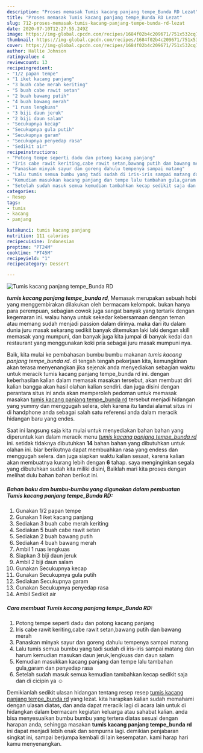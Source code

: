 ```yaml
---
description: "Proses memasak Tumis kacang panjang tempe_Bunda RD Lezat"
title: "Proses memasak Tumis kacang panjang tempe_Bunda RD Lezat"
slug: 712-proses-memasak-tumis-kacang-panjang-tempe-bunda-rd-lezat
date: 2020-07-10T12:27:55.249Z
image: https://img-global.cpcdn.com/recipes/1684f02b4c209671/751x532cq70/tumis-kacang-panjang-tempe_bunda-rd-foto-resep-utama.jpg
thumbnail: https://img-global.cpcdn.com/recipes/1684f02b4c209671/751x532cq70/tumis-kacang-panjang-tempe_bunda-rd-foto-resep-utama.jpg
cover: https://img-global.cpcdn.com/recipes/1684f02b4c209671/751x532cq70/tumis-kacang-panjang-tempe_bunda-rd-foto-resep-utama.jpg
author: Hallie Johnson
ratingvalue: 4
reviewcount: 13
recipeingredient:
- "1/2 papan tempe"
- "1 iket kacang panjang"
- "3 buah cabe merah keriting"
- "5 buah cabe rawit setan"
- "2 buah bawang putih"
- "4 buah bawang merah"
- "1 ruas lengkuas"
- "3 biji daun jeruk"
- "2 biji daun salam"
- "Secukupnya kecap"
- "Secukupnya gula putih"
- "Secukupnya garam"
- "Secukupnya penyedap rasa"
- "Sedikit air"
recipeinstructions:
- "Potong tempe seperti dadu dan potong kacang panjang"
- "Iris cabe rawit keriting,cabe rawit setan,bawang putih dan bawang merah"
- "Panaskan minyak sayur dan goreng dahulu tempenya sampai matang"
- "Lalu tumis semua bumbu yang tadi sudah di iris-iris sampai matang dan harum kemudian masukan daun jeruk,lengkuas dan daun salam"
- "Kemudian masukkan kacang panjang dan tempe lalu tambahan gula,garam dan penyedap rasa"
- "Setelah sudah masuk semua kemudian tambahkan kecap sedikit saja dan di cicipin ya ☺️"
categories:
- Resep
tags:
- tumis
- kacang
- panjang

katakunci: tumis kacang panjang 
nutrition: 111 calories
recipecuisine: Indonesian
preptime: "PT24M"
cooktime: "PT45M"
recipeyield: "1"
recipecategory: Dessert

---
```



![Tumis kacang panjang tempe_Bunda RD](https://img-global.cpcdn.com/recipes/1684f02b4c209671/751x532cq70/tumis-kacang-panjang-tempe_bunda-rd-foto-resep-utama.jpg)

<b><i>tumis kacang panjang tempe_bunda rd</i></b>, Memasak merupakan sebuah hobi yang menggembirakan dilakukan oleh bermacam kelompok. bukan hanya para perempuan, sebagian cowok juga sangat banyak yang tertarik dengan kegemaran ini. walau hanya untuk sekedar kebersamaan dengan teman atau memang sudah menjadi passion dalam dirinya. maka dari itu dalam dunia juru masak sekarang sedikit banyak ditemukan laki laki dengan skill memasak yang mumpuni, dan banyak juga kita jumpai di banyak kedai dan restaurant yang menggunakan koki pria sebagai juru masak mumpuni nya.

Baik, kita mulai ke pembahasan bumbu bumbu makanan <i>tumis kacang panjang tempe_bunda rd</i>. di tengah tengah pekerjaan kita, kemungkinan akan terasa menyenangkan jika sejenak anda menyediakan sebagian waktu untuk meracik tumis kacang panjang tempe_bunda rd ini. dengan keberhasilan kalian dalam memasak masakan tersebut, akan membuat diri kalian bangga akan hasil olahan kalian sendiri. dan juga disini dengan perantara situs ini anda akan memperoleh pedoman untuk memasak masakan <u>tumis kacang panjang tempe_bunda rd</u> tersebut menjadi hidangan yang yummy dan menggugah selera, oleh karena itu tandai alamat situs ini di handphone anda sebagai salah satu referensi anda dalam meracik hidangan baru yang endes.




Saat ini langsung saja kita mulai untuk menyediakan bahan bahan yang diperuntuk kan dalam meracik menu <u><i>tumis kacang panjang tempe_bunda rd</i></u> ini. setidak tidaknya dibutuhkan <b>14</b> bahan bahan yang dibutuhkan untuk olahan ini. biar berikutnya dapat membuahkan rasa yang endess dan menggugah selera. dan juga siapkan waktu kalian sesaat, karena kalian akan membuatnya kurang lebih dengan <b>6</b> tahap. saya menginginkan segala yang dibutuhkan sudah kita miliki disini, Baiklah mari kita proses dengan melihat dulu bahan bahan berikut ini.

<!--inarticleads1-->

##### Bahan baku dan bumbu-bumbu yang digunakan dalam pembuatan Tumis kacang panjang tempe_Bunda RD:

1. Gunakan 1/2 papan tempe
1. Gunakan 1 iket kacang panjang
1. Sediakan 3 buah cabe merah keriting
1. Sediakan 5 buah cabe rawit setan
1. Sediakan 2 buah bawang putih
1. Sediakan 4 buah bawang merah
1. Ambil 1 ruas lengkuas
1. Siapkan 3 biji daun jeruk
1. Ambil 2 biji daun salam
1. Gunakan Secukupnya kecap
1. Gunakan Secukupnya gula putih
1. Sediakan Secukupnya garam
1. Gunakan Secukupnya penyedap rasa
1. Ambil Sedikit air




<!--inarticleads2-->

##### Cara membuat Tumis kacang panjang tempe_Bunda RD:

1. Potong tempe seperti dadu dan potong kacang panjang
1. Iris cabe rawit keriting,cabe rawit setan,bawang putih dan bawang merah
1. Panaskan minyak sayur dan goreng dahulu tempenya sampai matang
1. Lalu tumis semua bumbu yang tadi sudah di iris-iris sampai matang dan harum kemudian masukan daun jeruk,lengkuas dan daun salam
1. Kemudian masukkan kacang panjang dan tempe lalu tambahan gula,garam dan penyedap rasa
1. Setelah sudah masuk semua kemudian tambahkan kecap sedikit saja dan di cicipin ya ☺️




Demikianlah sedikit ulasan hidangan tentang resep resep <u>tumis kacang panjang tempe_bunda rd</u> yang lezat. kita harapkan kalian sudah memahami dengan ulasan diatas, dan anda dapat meracik lagi di acara lain untuk di hidangkan dalam bermacam kegiatan keluarga atau sahabat kalian. anda bisa menyesuaikan bumbu bumbu yang tertera diatas sesuai dengan harapan anda, sehingga masakan <b>tumis kacang panjang tempe_bunda rd</b> ini dapat menjadi lebih enak dan sempurna lagi. demikian penjabaran singkat ini, sampai berjumpa kembali di lain kesempatan. kami harap hari kamu menyenangkan.
